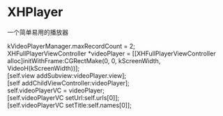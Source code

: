 # XHPlayer
一个简单易用的播放器


kVideoPlayerManager.maxRecordCount = 2;    
XHFullPlayerViewController *videoPlayer = [[XHFullPlayerViewController alloc]initWithFrame:CGRectMake(0, 0, kScreenWidth, VideoH(kScreenWidth))];   
[self.view addSubview:videoPlayer.view];    
[self addChildViewController:videoPlayer];   
self.videoPlayerVC = videoPlayer;   
[self.videoPlayerVC setUrl:self.urls[0]];    
[self.videoPlayerVC setTitle:self.names[0]];   
  



















